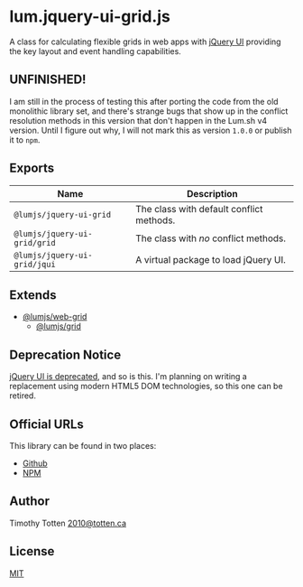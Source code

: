 # lum.jquery-ui-grid.js

A class for calculating flexible grids in web apps with [jQuery UI]
providing the key layout and event handling capabilities.

## UNFINISHED!

I am still in the process of testing this after porting the code
from the old monolithic library set, and there's strange bugs that
show up in the conflict resolution methods in this version that don't
happen in the Lum.sh v4 version. Until I figure out why, I will not mark
this as version `1.0.0` or publish it to `npm`. 

## Exports

| Name                         | Description                                  |
| ---------------------------- | -------------------------------------------- |
| `@lumjs/jquery-ui-grid`      | The class with default conflict methods.     |
| `@lumjs/jquery-ui-grid/grid` | The class with _no_ conflict methods.        |
| `@lumjs/jquery-ui-grid/jqui` | A virtual package to load jQuery UI.         |

## Extends

* [@lumjs/web-grid](https://github.com/supernovus/lum.web-grid.js)
  * [@lumjs/grid](https://github.com/supernovus/lum.grid.js)

## Deprecation Notice

[jQuery UI is deprecated], and so is this. I'm planning on writing a
replacement using modern HTML5 DOM technologies, so this one can be retired.

## Official URLs

This library can be found in two places:

 * [Github](https://github.com/supernovus/lum.jquery-ui-grid.js)
 * [NPM](https://www.npmjs.com/package/@lumjs/jquery-ui-grid)

## Author

Timothy Totten <2010@totten.ca>

## License

[MIT](https://spdx.org/licenses/MIT.html)


[jQuery UI]: https://jqueryui.com/
[jQuery UI is deprecated]: https://blog.jqueryui.com/2021/10/jquery-maintainers-update-and-transition-jquery-ui-as-part-of-overall-modernization-efforts/

